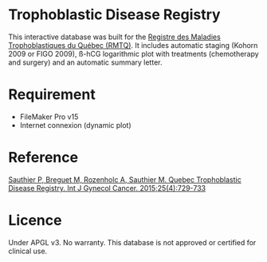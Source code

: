 # Trophoblastic Disease Registry
This interactive database was built for the [Registre des Maladies Trophoblastiques du Québec (RMTQ)](https://www.rmtq.ca/). It includes automatic staging (Kohorn 2009 or FIGO 2009), ß-hCG logarithmic plot with treatments (chemotherapy and surgery) and an automatic summary letter. 

# Requirement

- FileMaker Pro v15
- Internet connexion (dynamic plot)

# Reference
[Sauthier P, Breguet M, Rozenholc A, Sauthier M. Quebec Trophoblastic Disease Registry. Int J Gynecol Cancer. 2015;25(4):729-733](https://ijgc.bmj.com/content/25/4/729.long)

# Licence
Under APGL v3.
No warranty. This database is not approved or certified for clinical use.
